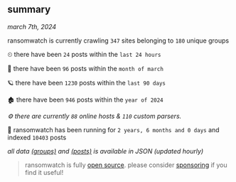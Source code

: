 
## summary
_march 7th, 2024_

ransomwatch is currently crawling `347` sites belonging to `180` unique groups

⏲ there have been `24` posts within the `last 24 hours`

🦈 there have been `96` posts within the `month of march`

🪐 there have been `1230` posts within the `last 90 days`

🏚 there have been `946` posts within the `year of 2024`

_⚙️ there are currently `88` online hosts & `110` custom parsers._

🦕 ransomwatch has been running for `2 years, 6 months and 0 days` and indexed `10403` posts

_all data  [(groups)](http://ransomwhat.telemetry.ltd/groups) and [(posts)](http://ransomwhat.telemetry.ltd/posts) is available in JSON (updated hourly)_

> ransomwatch is fully [open source](https://github.com/joshhighet/ransomwatch#ransomwatch--). please consider [sponsoring](https://github.com/sponsors/joshhighet) if you find it useful!
